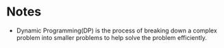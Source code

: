 # Notes

- Dynamic Programming(DP) is the process of breaking down a complex problem into smaller problems to help solve the problem efficiently.
